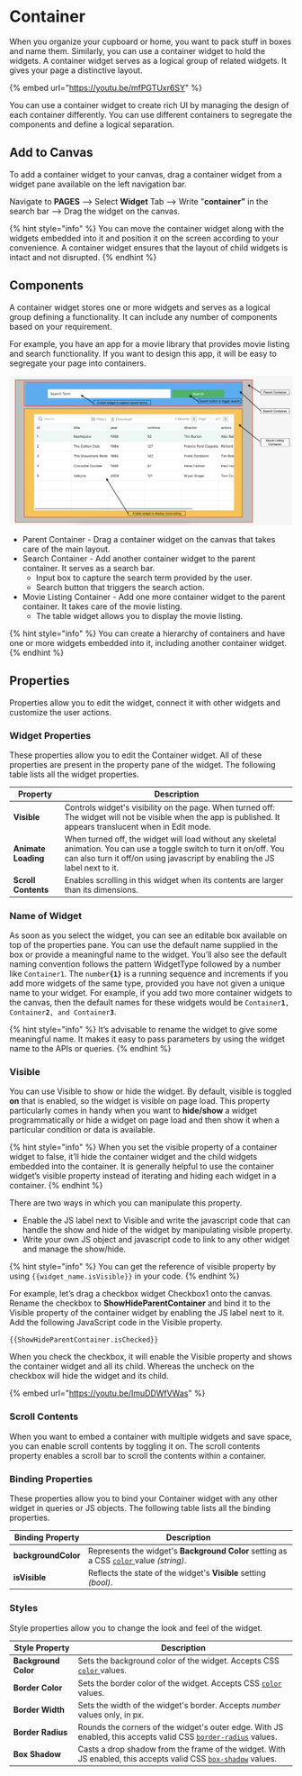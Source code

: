 # Container

When you organize your cupboard or home, you want to pack stuff in boxes and name them. Similarly, you can use a container widget to hold the widgets. A container widget serves as a logical group of related widgets. It gives your page a distinctive layout.

{% embed url="https://youtu.be/mfPGTUxr6SY" %}

You can use a container widget to create rich UI by managing the design of each container differently. You can use different containers to segregate the components and define a logical separation.

## Add to Canvas

To add a container widget to your canvas, drag a container widget from a widget pane available on the left navigation bar.

Navigate to **PAGES** —> Select **Widget** Tab —> Write "**container”** in the search bar —> Drag the widget on the canvas.

{% hint style="info" %}
You can move the container widget along with the widgets embedded into it and position it on the screen according to your convenience. A container widget ensures that the layout of child widgets is intact and not disrupted.
{% endhint %}

## Components

A container widget stores one or more widgets and serves as a logical group defining a functionality. It can include any number of components based on your requirement.

For example, you have an app for a movie library that provides movie listing and search functionality. If you want to design this app, it will be easy to segregate your page into containers.

![How to use the container widget?](<../../.gitbook/assets/Widgets  Container  Components.png>)

* Parent Container - Drag a container widget on the canvas that takes care of the main layout.
* Search Container - Add another container widget to the parent container. It serves as a search bar.
  * Input box to capture the search term provided by the user.
  * Search button that triggers the search action.
* Movie Listing Container - Add one more container widget to the parent container. It takes care of the movie listing.
  * The table widget allows you to display the movie listing.

{% hint style="info" %}
You can create a hierarchy of containers and have one or more widgets embedded into it, including another container widget.
{% endhint %}

## Properties

Properties allow you to edit the widget, connect it with other widgets and customize the user actions.

### Widget Properties

These properties allow you to edit the Container widget. All of these properties are present in the property pane of the widget. The following table lists all the widget properties.

| Property            | Description                                                                                                                                                                                            |
| ------------------- | ------------------------------------------------------------------------------------------------------------------------------------------------------------------------------------------------------ |
| **Visible**         | Controls widget's visibility on the page. When turned off: The widget will not be visible when the app is published. It appears translucent when in Edit mode.                                         |
| **Animate Loading** | When turned off, the widget will load without any skeletal animation. You can use a toggle switch to turn it on/off. You can also turn it off/on using javascript by enabling the JS label next to it. |
| **Scroll Contents** | Enables scrolling in this widget when its contents are larger than its dimensions.                                                                                                                     |

### Name of Widget

As soon as you select the widget, you can see an editable box available on top of the properties pane. You can use the default name supplied in the box or provide a meaningful name to the widget. You’ll also see the default naming convention follows the pattern WidgetType followed by a number like `Container1`. The `number`**`{1}`** is a running sequence and increments if you add more widgets of the same type, provided you have not given a unique name to your widget. For example, if you add two more container widgets to the canvas, then the default names for these widgets would be `Container`**`1`**`, Container`**`2`**`, and Container`**`3`**.

{% hint style="info" %}
It’s advisable to rename the widget to give some meaningful name. It makes it easy to pass parameters by using the widget name to the APIs or queries.
{% endhint %}

### Visible

You can use Visible to show or hide the widget. By default, visible is toggled **on** that is enabled, so the widget is visible on page load. This property particularly comes in handy when you want to **hide/show** a widget programmatically or hide a widget on page load and then show it when a particular condition or data is available.

{% hint style="info" %}
When you set the visible property of a container widget to false, it’ll hide the container widget and the child widgets embedded into the container. It is generally helpful to use the container widget’s visible property instead of iterating and hiding each widget in a container.
{% endhint %}

There are two ways in which you can manipulate this property.

* Enable the JS label next to Visible and write the javascript code that can handle the show and hide of the widget by manipulating visible property.
* Write your own JS object and javascript code to link to any other widget and manage the show/hide.

{% hint style="info" %}
You can get the reference of visible property by using `{{widget_name.isVisible}}` in your code.
{% endhint %}

For example, let’s drag a checkbox widget Checkbox1 onto the canvas. Rename the checkbox to **ShowHideParentContainer** and bind it to the Visible property of the container widget by enabling the JS label next to it. Add the following JavaScript code in the Visible property.

```
{{ShowHideParentContainer.isChecked}}
```

When you check the checkbox, it will enable the Visible property and shows the container widget and all its child. Whereas the uncheck on the checkbox will hide the widget and its child.

{% embed url="https://youtu.be/ImuDDWfVWas" %}

### Scroll Contents

When you want to embed a container with multiple widgets and save space, you can enable scroll contents by toggling it on. The scroll contents property enables a scroll bar to scroll the contents within a container.

### Binding Properties

These properties allow you to bind your Container widget with any other widget in queries or JS objects. The following table lists all the binding properties.

| Binding Property    | Description                                                                                                                                       |
| ------------------- | ------------------------------------------------------------------------------------------------------------------------------------------------- |
| **backgroundColor** | Represents the widget's **Background Color** setting as a CSS [`color` ](https://developer.mozilla.org/en-US/docs/Web/CSS/color)value _(string)_. |
| **isVisible**       | Reflects the state of the widget's **Visible** setting _(bool)_.                                                                                  |

### Styles

Style properties allow you to change the look and feel of the widget.

| Style Property       | Description                                                                                                                                                                      |
| -------------------- | -------------------------------------------------------------------------------------------------------------------------------------------------------------------------------- |
| **Background Color** | Sets the background color of the widget. Accepts  CSS [`color` ](https://developer.mozilla.org/en-US/docs/Web/CSS/color)values.                                                  |
| **Border Color**     | Sets the border color of the widget. Accepts  CSS [`color` ](https://developer.mozilla.org/en-US/docs/Web/CSS/color)values.                                                      |
| **Border Width**     | Sets the width of the widget's border. Accepts _number_ values only, in px.                                                                                                      |
| **Border Radius**    | Rounds the corners of the widget's outer edge. With JS enabled, this accepts valid CSS [`border-radius`](https://developer.mozilla.org/en-US/docs/Web/CSS/border-radius) values. |
| **Box Shadow**       | Casts a drop shadow from the frame of the widget. With JS enabled, this accepts valid CSS [`box-shadow`](https://developer.mozilla.org/en-US/docs/Web/CSS/box-shadow) values.    |
